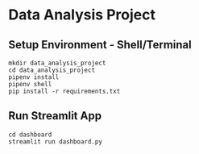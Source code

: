 # Data Analysis Project

## Setup Environment - Shell/Terminal
```
mkdir data_analysis_project
cd data_analysis_project 
pipenv install 
pipenv shell 
pip install -r requirements.txt
```
## Run Streamlit App
```
cd dashboard
streamlit run dashboard.py
```
